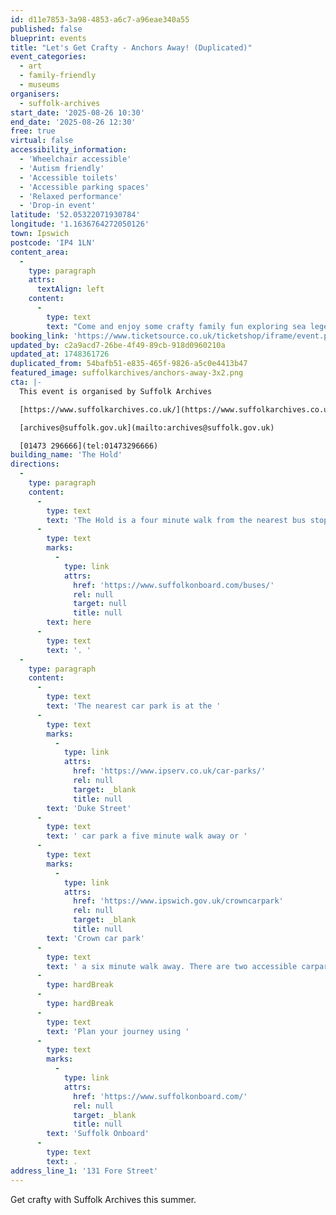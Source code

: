 ```yaml
---
id: d11e7853-3a98-4853-a6c7-a96eae340a55
published: false
blueprint: events
title: "Let's Get Crafty - Anchors Away! (Duplicated)"
event_categories:
  - art
  - family-friendly
  - museums
organisers:
  - suffolk-archives
start_date: '2025-08-26 10:30'
end_date: '2025-08-26 12:30'
free: true
virtual: false
accessibility_information:
  - 'Wheelchair accessible'
  - 'Autism friendly'
  - 'Accessible toilets'
  - 'Accessible parking spaces'
  - 'Relaxed performance'
  - 'Drop-in event'
latitude: '52.05322071930784'
longitude: '1.1636764272050126'
town: Ipswich
postcode: 'IP4 1LN'
content_area:
  -
    type: paragraph
    attrs:
      textAlign: left
    content:
      -
        type: text
        text: "Come and enjoy some crafty family fun exploring sea legends such as pirates and mermaids.\_"
booking_link: 'https://www.ticketsource.co.uk/ticketshop/iframe/event.php?eventhash=e-jqdege&target=&iframe=true'
updated_by: c2a9acd7-26be-4f49-89cb-918d0960210a
updated_at: 1748361726
duplicated_from: 54bafb51-e835-465f-9826-a5c0e4413b47
featured_image: suffolkarchives/anchors-away-3x2.png
cta: |-
  This event is organised by Suffolk Archives

  [https://www.suffolkarchives.co.uk/](https://www.suffolkarchives.co.uk/)

  [archives@suffolk.gov.uk](mailto:archives@suffolk.gov.uk)

  [01473 296666](tel:01473296666)
building_name: 'The Hold'
directions:
  -
    type: paragraph
    content:
      -
        type: text
        text: 'The Hold is a four minute walk from the nearest bus stop - see the latest bus timetables '
      -
        type: text
        marks:
          -
            type: link
            attrs:
              href: 'https://www.suffolkonboard.com/buses/'
              rel: null
              target: null
              title: null
        text: here
      -
        type: text
        text: '. '
  -
    type: paragraph
    content:
      -
        type: text
        text: 'The nearest car park is at the '
      -
        type: text
        marks:
          -
            type: link
            attrs:
              href: 'https://www.ipserv.co.uk/car-parks/'
              rel: null
              target: _blank
              title: null
        text: 'Duke Street'
      -
        type: text
        text: ' car park a five minute walk away or '
      -
        type: text
        marks:
          -
            type: link
            attrs:
              href: 'https://www.ipswich.gov.uk/crowncarpark'
              rel: null
              target: _blank
              title: null
        text: 'Crown car park'
      -
        type: text
        text: ' a six minute walk away. There are two accessible carpark spaces for blue badge holders in The Hold car park.'
      -
        type: hardBreak
      -
        type: hardBreak
      -
        type: text
        text: 'Plan your journey using '
      -
        type: text
        marks:
          -
            type: link
            attrs:
              href: 'https://www.suffolkonboard.com/'
              rel: null
              target: _blank
              title: null
        text: 'Suffolk Onboard'
      -
        type: text
        text: .
address_line_1: '131 Fore Street'
---
```

Get crafty with Suffolk Archives this summer.